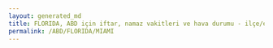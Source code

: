 ```yaml
---
layout: generated_md
title: FLORIDA, ABD için iftar, namaz vakitleri ve hava durumu - ilçe/eyalet seç
permalink: /ABD/FLORIDA/MIAMI
---
```


<script type="text/javascript">
  var country = ABD;
  var city = FLORIDA;
  var state = MIAMI;
  var lat = 72;
  var lon = 21;
</script>
